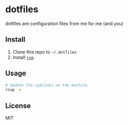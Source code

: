 # dotfiles

dotfiles are configuration files from me for me (and you)

## Install

1. Clone this repo to `~/.dotfiles`
2. Install [`rcm`](http://thoughtbot.github.io/rcm/).

## Usage

```sh
# Update the symlinks on the machine
rcup -v
```

## License

MIT
